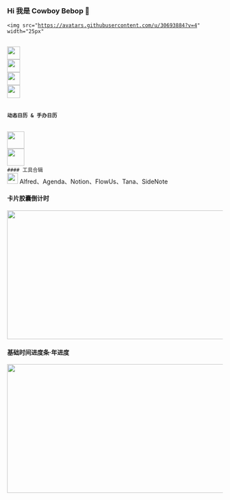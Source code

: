 ### Hi 我是 Cowboy Bebop 👋
 <code><img src="https://avatars.githubusercontent.com/u/30693884?v=4" width="25px"
 
<img src="https://swg.notion.pet/s/6d85a2b962cffa001079758f05a9d0cd" width="30px"/>
<img src="https://swg.notion.pet/s/eda7dd5063574cef002a9da130eb9b26" width="30px"/>
<img src="https://swg.notion.pet/s/371fb7ad63574d0b001c8f996a76b112" width="30px"/>
<img src="https://swg.notion.pet/s/80516fb663574df40029aeed2190c38a" width="30px"/>
 
#### 动态日历 & 手办日历
<img src="https://swg.notion.pet/s/6842667962f70a9d0de545882501a7da" width="40px"/>
<img src="https://swg.notion.pet/s/6d85a2b962cff9b110796b3c2db7a806" width="40px"/>
#### 工具合辑
<img src="https://swg.notion.pet/s/28ad1a7463575250002051f0769f5e0e" width="25px" ></code>  Alfred、Agenda、Notion、FlowUs、Tana、SideNote

#### 卡片胶囊倒计时
<img src="https://swg.notion.pet/s/bg-76fd7bc163574e290025da68708cd056" style="min-width:100px;width:750px;min-height:100px;height:300px">

#### 基础时间进度条·年进度
<img src="https://swg.notion.pet/s/bg-ac74c002635750890021d86953fabfd9" style="min-width:100px;width:750px;min-height:100px;height:300px">
